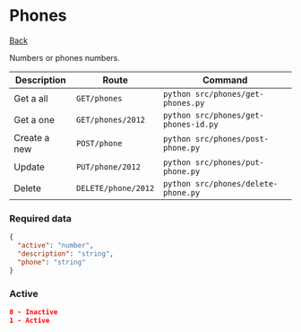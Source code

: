# Phones
[Back](../README.md#menu)

Numbers or phones numbers.

| Description | Route | Command
|-------------|-------|---------|
|Get a all |`GET/phones`|`python src/phones/get-phones.py`|
|Get a one |`GET/phones/2012`|`python src/phones/get-phones-id.py`| 
|Create a new |`POST/phone`|`python src/phones/post-phone.py`|  
|Update|`PUT/phone/2012`|`python src/phones/put-phone.py`|
|Delete | `DELETE/phone/2012` | `python src/phones/delete-phone.py` |

### Required data
```json
{
  "active": "number",
  "description": "string",
  "phone": "string"
}
```
### Active
```json
0 - Inactive
1 - Active
```
